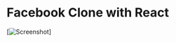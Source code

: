 # Facebook Clone with React
[![Screenshot](https://user-images.githubusercontent.com/74147463/138558990-6f8db9ae-4878-48e9-a329-6e8fbf4ee8fa.png)]
